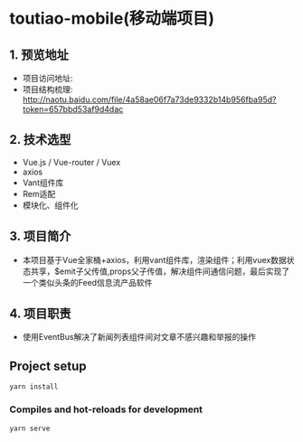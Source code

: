 # toutiao-mobile(移动端项目)

## 1. 预览地址

 - 项目访问地址:
 - 项目结构梳理: http://naotu.baidu.com/file/4a58ae06f7a73de9332b14b956fba95d?token=657bbd53af9d4dac

## 2. 技术选型

 - Vue.js / Vue-router / Vuex
 - axios
 - Vant组件库
 - Rem适配
 - 模块化、组件化

## 3. 项目简介

 - 本项目基于Vue全家桶+axios，利用vant组件库，渲染组件；利用vuex数据状态共享，$emit子父传值,props父子传值，解决组件间通信问题，最后实现了一个类似头条的Feed信息流产品软件

## 4. 项目职责

 - 使用EventBus解决了新闻列表组件间对文章不感兴趣和举报的操作

## Project setup

```
yarn install
```

### Compiles and hot-reloads for development
```
yarn serve
```

